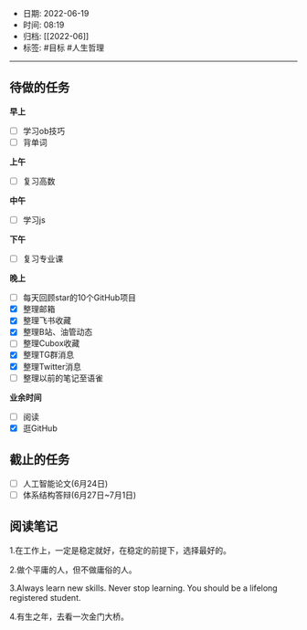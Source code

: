 - 日期: 2022-06-19
- 时间: 08:19
- 归档: [[2022-06]]
- 标签: #目标 #人生哲理 
---

## 待做的任务

**早上**

- [ ] 学习ob技巧
- [ ] 背单词

**上午**

- [ ] 复习高数

**中午**

- [ ] 学习js

**下午**

- [ ] 复习专业课

**晚上**

- [ ] 每天回顾star的10个GitHub项目
- [x] 整理邮箱
- [x] 整理飞书收藏
- [x] 整理B站、油管动态
- [ ] 整理Cubox收藏
- [x] 整理TG群消息
- [x] 整理Twitter消息
- [ ] 整理以前的笔记至语雀

**业余时间**

- [ ] 阅读 
- [x] 逛GitHub

## 截止的任务

- [ ] 人工智能论文(6月24日)
- [ ] 体系结构答辩(6月27日~7月1日)

## 阅读笔记

1.在工作上，一定是稳定就好，在稳定的前提下，选择最好的。

2.做个平庸的人，但不做庸俗的人。

3.Always learn new skills. Never stop learning. You should be a lifelong registered student.

4.有生之年，去看一次金门大桥。